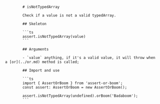             # isNotTypedArray

            Check if a value is not a valid typedArray.

            ## Skeleton

            ```ts
            assert.isNotTypedArray(value)
            ```

            ## Arguments

            - `value` anything, if it's a valid value, it will throw when a [or](../or.md) method is called;

            ## Import and use

            ```ts
            import { AssertOrBoom } from 'assert-or-boom';
            const assert: AssertOrBoom = new AssertOrBoom();

            assert.isNotTypedArray(undefined).orBoom('Badaboom');
            ```
